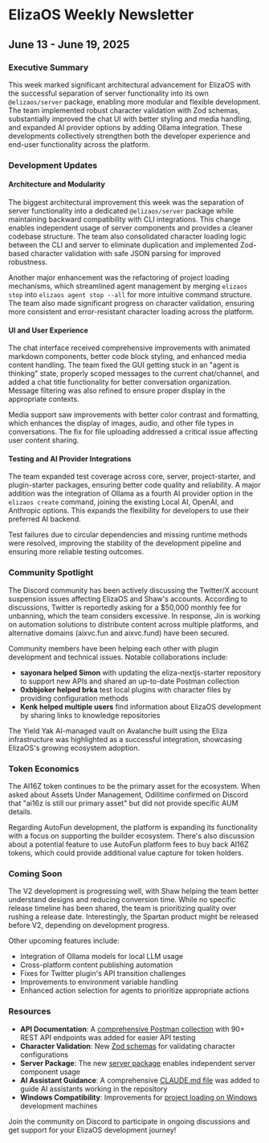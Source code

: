 # ElizaOS Weekly Newsletter

## June 13 - June 19, 2025

### Executive Summary

This week marked significant architectural advancement for ElizaOS with the successful separation of server functionality into its own `@elizaos/server` package, enabling more modular and flexible development. The team implemented robust character validation with Zod schemas, substantially improved the chat UI with better styling and media handling, and expanded AI provider options by adding Ollama integration. These developments collectively strengthen both the developer experience and end-user functionality across the platform.

### Development Updates

#### Architecture and Modularity

The biggest architectural improvement this week was the separation of server functionality into a dedicated `@elizaos/server` package while maintaining backward compatibility with CLI integrations. This change enables independent usage of server components and provides a cleaner codebase structure. The team also consolidated character loading logic between the CLI and server to eliminate duplication and implemented Zod-based character validation with safe JSON parsing for improved robustness.

Another major enhancement was the refactoring of project loading mechanisms, which streamlined agent management by merging `elizaos stop` into `elizaos agent stop --all` for more intuitive command structure. The team also made significant progress on character validation, ensuring more consistent and error-resistant character loading across the platform.

#### UI and User Experience

The chat interface received comprehensive improvements with animated markdown components, better code block styling, and enhanced media content handling. The team fixed the GUI getting stuck in an "agent is thinking" state, properly scoped messages to the current chat/channel, and added a chat title functionality for better conversation organization. Message filtering was also refined to ensure proper display in the appropriate contexts.

Media support saw improvements with better color contrast and formatting, which enhances the display of images, audio, and other file types in conversations. The fix for file uploading addressed a critical issue affecting user content sharing.

#### Testing and AI Provider Integrations

The team expanded test coverage across core, server, project-starter, and plugin-starter packages, ensuring better code quality and reliability. A major addition was the integration of Ollama as a fourth AI provider option in the `elizaos create` command, joining the existing Local AI, OpenAI, and Anthropic options. This expands the flexibility for developers to use their preferred AI backend.

Test failures due to circular dependencies and missing runtime methods were resolved, improving the stability of the development pipeline and ensuring more reliable testing outcomes.

### Community Spotlight

The Discord community has been actively discussing the Twitter/X account suspension issues affecting ElizaOS and Shaw's accounts. According to discussions, Twitter is reportedly asking for a $50,000 monthly fee for unbanning, which the team considers excessive. In response, Jin is working on automation solutions to distribute content across multiple platforms, and alternative domains (aixvc.fun and aixvc.fund) have been secured.

Community members have been helping each other with plugin development and technical issues. Notable collaborations include:

- **sayonara helped Simon** with updating the eliza-nextjs-starter repository to support new APIs and shared an up-to-date Postman collection
- **0xbbjoker helped brka** test local plugins with character files by providing configuration methods
- **Kenk helped multiple users** find information about ElizaOS development by sharing links to knowledge repositories

The Yield Yak AI-managed vault on Avalanche built using the Eliza infrastructure was highlighted as a successful integration, showcasing ElizaOS's growing ecosystem adoption.

### Token Economics

The AI16Z token continues to be the primary asset for the ecosystem. When asked about Assets Under Management, Odilitime confirmed on Discord that "ai16z is still our primary asset" but did not provide specific AUM details.

Regarding AutoFun development, the platform is expanding its functionality with a focus on supporting the builder ecosystem. There's also discussion about a potential feature to use AutoFun platform fees to buy back AI16Z tokens, which could provide additional value capture for token holders.

### Coming Soon

The V2 development is progressing well, with Shaw helping the team better understand designs and reducing conversion time. While no specific release timeline has been shared, the team is prioritizing quality over rushing a release date. Interestingly, the Spartan product might be released before V2, depending on development progress.

Other upcoming features include:
- Integration of Ollama models for local LLM usage
- Cross-platform content publishing automation
- Fixes for Twitter plugin's API transition challenges
- Improvements to environment variable handling
- Enhanced action selection for agents to prioritize appropriate actions

### Resources

- **API Documentation**: A [comprehensive Postman collection](https://github.com/elizaos/eliza/pull/5047) with 90+ REST API endpoints was added for easier API testing
- **Character Validation**: New [Zod schemas](https://github.com/elizaos/eliza/pull/5167) for validating character configurations
- **Server Package**: The new [server package](https://github.com/elizaos/eliza/pull/5122) enables independent server component usage
- **AI Assistant Guidance**: A comprehensive [CLAUDE.md file](https://github.com/elizaos/eliza/pull/5158) was added to guide AI assistants working in the repository
- **Windows Compatibility**: Improvements for [project loading on Windows](https://github.com/elizaos/eliza/issues/5155) development machines

Join the community on Discord to participate in ongoing discussions and get support for your ElizaOS development journey!